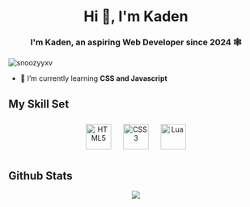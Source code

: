 <h1 align="center">Hi 👋, I'm Kaden</h1>
<h3 align="center">I'm Kaden, an aspiring Web Developer since 2024 🕸️</h3>

<p align="left"> <img src="https://komarev.com/ghpvc/?username=snoozyyxv&label=Profile%20views&color=0e75b6&style=flat" alt="snoozyyxv" /> </p>

- 🌱 I’m currently learning **CSS and Javascript**

<p align="left">
</p>

## My Skill Set  

<div align="center">  
<a href="https://en.wikipedia.org/wiki/HTML5" target="_blank"><img style="margin: 10px" src="https://img.icons8.com/?size=100&id=20909&format=png&color=000000" alt="HTML5" height="50" /></a>  
<a href="https://www.w3schools.com/css/" target="_blank"><img style="margin: 10px" src="https://img.icons8.com/?size=100&id=21278&format=png&color=000000" alt="CSS3" height="50" /></a>  
<a href="[https://en.wikipedia.org/wiki/Lua](https://en.wikipedia.org/wiki/Lua_(programming_language)](https://en.wikipedia.org/wiki/Lua_(programming_language))" target="_blank"><img style="margin: 10px" src="https://www.vectorlogo.zone/logos/lua/lua-official.svg" alt="Lua" height="50" /></a>
</div>

## Github Stats  
<div align="center"><img src="https://github-readme-stats.vercel.app/api?username=snoozyyxv&show_icons=true&count_private=true&hide_border=true" align="center" /></div> 
